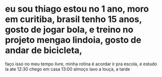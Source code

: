 # eu sou thiago estou no 1 ano, moro em curitiba, brasil tenho 15 anos, gosto de jogar bola, e treino no projeto mengao lindoia, gosto de andar de bicicleta,
faço isso no meu tempo livre, minha rotina é acordar ir pra escola, e estudo la ate 12:30 chego em casa 13:00 almoço lavo a louça, a tarde 

